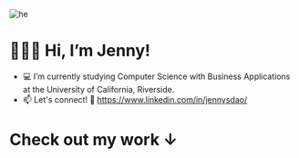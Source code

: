 ![he](https://github.com/jennysdao/jennysdao/assets/116031246/3fc636ae-f7a7-4e93-90bb-11da7995943e)
# 🧚🏼‍♂️ Hi, I’m Jenny!
- 💻 I’m currently studying Computer Science with Business Applications at the University of California, Riverside.
- 📫 Let's connect! 💫 https://www.linkedin.com/in/jennysdao/

# Check out my work ↓ 


<!---
jennysdao/jennysdao is a ✨ special ✨ repository because its `README.md` (this file) appears on your GitHub profile.
You can click the Preview link to take a look at your changes.
--->
